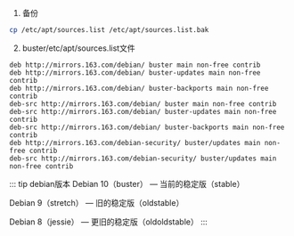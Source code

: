 1. 备份
```bash
cp /etc/apt/sources.list /etc/apt/sources.list.bak
```
2. buster/etc/apt/sources.list文件

```
deb http://mirrors.163.com/debian/ buster main non-free contrib
deb http://mirrors.163.com/debian/ buster-updates main non-free contrib
deb http://mirrors.163.com/debian/ buster-backports main non-free contrib
deb-src http://mirrors.163.com/debian/ buster main non-free contrib
deb-src http://mirrors.163.com/debian/ buster-updates main non-free contrib
deb-src http://mirrors.163.com/debian/ buster-backports main non-free contrib
deb http://mirrors.163.com/debian-security/ buster/updates main non-free contrib
deb-src http://mirrors.163.com/debian-security/ buster/updates main non-free contrib
```

::: tip debian版本
Debian 10（buster） — 当前的稳定版（stable）

Debian 9（stretch） — 旧的稳定版（oldstable）

Debian 8（jessie） — 更旧的稳定版（oldoldstable）
:::